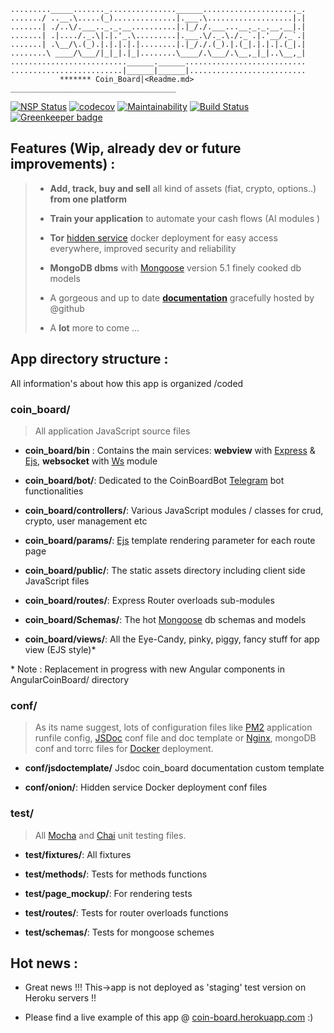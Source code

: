     ........._____......._...............______....................._.
    ......./ ..__.\.....(_)..............|.___.\...................|.|
    .......| ./..\/.___.._._.__..........|.|_/./.___...__._._.__.__|.|
    .......| .|..../._.\|.|.'_.\.........|.___.\/._.\./._`.|.'__/._`.|
    .......| .\__/\.(_).|.|.|.|.|........|.|_/./.(_).|.(_|.|.|.|.(_|.|
    ........\ ____/\___/|_|_|.|_|........\____/.\___/.\__,_|_|..\__,_|
    ..........................______.______...........................
    .........................|______|______|..........................
               ******* Coin_Board|<Readme.md>
    _____________________________________

[![NSP Status](https://nodesecurity.io/orgs/myassetboard/projects/04879839-3267-4c02-be03-e8327234c183/badge)](https://nodesecurity.io/orgs/myassetboard/projects/04879839-3267-4c02-be03-e8327234c183) [![codecov](https://codecov.io/gh/MyAssetBoard/coinboard-webapp/branch/master/graph/badge.svg)](https://codecov.io/gh/MyAssetBoard/coinboard-webapp) [![Maintainability](https://api.codeclimate.com/v1/badges/9ac9afa71800cd011a6e/maintainability)](https://codeclimate.com/github/MyAssetBoard/coinboard-webapp/maintainability) [![Build Status](https://travis-ci.org/MyAssetBoard/coinboard-webapp.svg?branch=master)](https://travis-ci.org/MyAssetBoard/coinboard-webapp) [![Greenkeeper badge](https://badges.greenkeeper.io/MyAssetBoard/coinboard-webapp.svg)](https://greenkeeper.io/)

## Features (Wip, already dev or future improvements) :

> -   **Add, track, buy and sell** all kind of assets (fiat, crypto, options..) **from one platform**
>
>
> -   **Train your application** to automate your cash flows (AI modules )
>
>
> -   **Tor** [hidden service](https://www.torproject.org/) docker deployment for easy access everywhere, improved security and reliability
>
>
> -   **MongoDB dbms** with [Mongoose](http://mongoosejs.com/docs/api.html) version 5.1 finely cooked db models
>
>
> -   A gorgeous and up to date [**documentation**](https://myassetboard.github.io/coinboard-webapp/index.html) gracefully hosted by @github
>
>
> -   A **lot** more to come ...

## App directory structure :

All information's about how this app is organized /coded

### coin_board/

> All application JavaScript source files

-   **coin_board/bin** : Contains the main services:  **webview** with [Express](expressjs.com) & [Ejs](http://ejs.co/), **websocket** with [Ws](https://github.com/websockets/ws) module

-   **coin_board/bot/**: Dedicated to the CoinBoardBot [Telegram](https://telegram.org/) bot functionalities

-   **coin_board/controllers/**: Various JavaScript modules / classes for crud, crypto, user management etc

-   **coin_board/params/**: [Ejs](http://ejs.co/) template rendering parameter for each route page

-   **coin_board/public/**: The static assets directory including client side JavaScript files

-   **coin_board/routes/**: Express Router overloads sub-modules

-   **coin_board/Schemas/**: The hot [Mongoose](http://mongoosejs.com/docs/api.html) db schemas and models

-   **coin_board/views/**: All the Eye-Candy, pinky, piggy, fancy stuff for app view (EJS style)\*

\* Note : Replacement in progress with new Angular components in AngularCoinBoard/ directory

### conf/

> As its name suggest, lots of configuration  files like [PM2](http://pm2.keymetrics.io/) application runfile config, [JSDoc](http://usejsdoc.org/index.html) conf file and doc template or [Nginx](https://www.nginx.com/), mongoDB conf and torrc files for [Docker](https://www.docker.com) deployment.

-   **conf/jsdoctemplate/** Jsdoc coin_board documentation custom template

-   **conf/onion/**: Hidden service Docker deployment conf files

### test/

> All [Mocha](https://mochajs.org/) and [Chai](http://www.chaijs.com/) unit testing files.

-   **test/fixtures/**: All fixtures

-   **test/methods/**: Tests for methods functions

-   **test/page_mockup/**: For rendering tests

-   **test/routes/**: Tests for router overloads functions

-   **test/schemas/**: Tests for mongoose schemes

## Hot news :

-   Great news !!! This->app is not deployed as 'staging' test version on Heroku servers !!

-   Please find a live example of this app @ [coin-board.herokuapp.com](https://coin-board.herokuapp.com/)  :)
